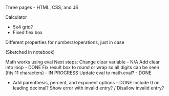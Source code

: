 Three pages - HTML, CSS, and JS

Calculator
- 5x4 grid?
- Fixed flex box

Different properties for numbers/operations, just in case

(Sketched in notebook)


Math works using eval
Next steps:
Change clear variable - N/A
Add clear into loop - DONE
Fix result box to round or wrap so all digits can be seen (fits 11 characters) - IN PROGRESS
Update eval to math.eval? - DONE
- Add parenthesis, percent, and exponent options - DONE
Include 0 on leading decimal?
Show error with invalid entry? / Disallow invalid entry?
